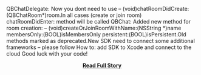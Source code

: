<p>QBChatDelegate: Now you dont need to use – (void)chatRoomDidCreate:(QBChatRoom*)room.In all cases (create or join room) chatRoomDidEnter: method will be called
 QBChat: Added new method for room creation: – (void)createOrJoinRoomWithName:(NSString *)name membersOnly:(BOOL)isMembersOnly persistent:(BOOL)isPersistent.Old methods marked as deprecated.New SDK need to connect some additional frameworks – please follow How to: add SDK to Xcode and connect to the cloud 
 Good luck with your code!</p>
<center><p><a href="http://quickblox.com/blog/2013/02/ios-sdk-1-5/" style='padding:25px; font-sze:18px; font-weight: bold;'>Read Full Story</a></p></center>
